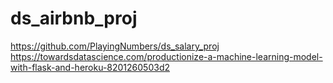 # ds_airbnb_proj
https://github.com/PlayingNumbers/ds_salary_proj
https://towardsdatascience.com/productionize-a-machine-learning-model-with-flask-and-heroku-8201260503d2
